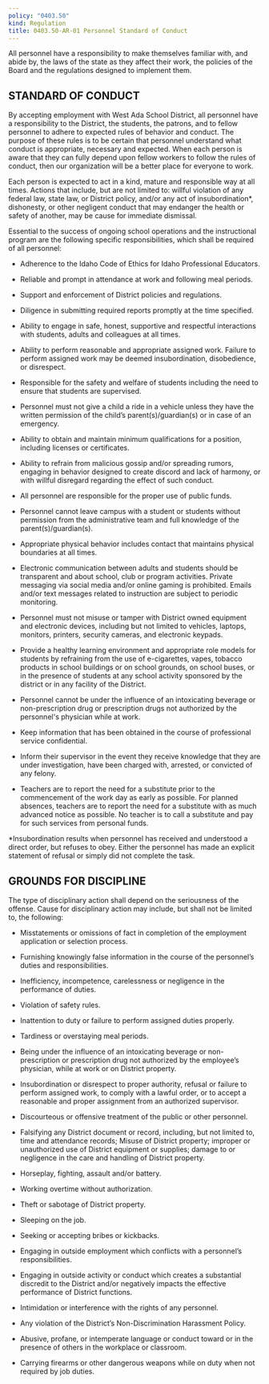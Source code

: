 ```yaml
---
policy: "0403.50"
kind: Regulation
title: 0403.50-AR-01 Personnel Standard of Conduct
---
```


All personnel have a responsibility to make themselves familiar with, and abide by, the laws of the state as they affect their work, the policies of the Board and the regulations designed to implement them.

## STANDARD OF CONDUCT

By accepting employment with West Ada School District, all personnel have a responsibility to the District, the students, the patrons, and to fellow personnel to adhere to expected rules of behavior and conduct. The purpose of these rules is to be certain that personnel understand what conduct is appropriate, necessary and expected. When each person is aware that they can fully depend upon fellow workers to follow the rules of conduct, then our organization will be a better place for everyone to work.

Each person is expected to act in a kind, mature and responsible way at all times. Actions that include, but are not limited to: willful violation of any federal law, state law, or District policy, and/or any act of insubordination*, dishonesty, or other negligent conduct that may endanger the health or safety of another, may be cause for immediate dismissal.

Essential to the success of ongoing school operations and the instructional program are the following specific responsibilities, which shall be required of all personnel:

- Adherence to the Idaho Code of Ethics for Idaho Professional Educators.

- Reliable and prompt in attendance at work and following meal periods.

- Support and enforcement of District policies and regulations.

- Diligence in submitting required reports promptly at the time specified.

- Ability to engage in safe, honest, supportive and respectful interactions with students, adults and colleagues at all times.

- Ability to perform reasonable and appropriate assigned work. Failure to perform assigned work may be deemed insubordination, disobedience, or disrespect.

- Responsible for the safety and welfare of students including the need to ensure that students are supervised.

- Personnel must not give a child a ride in a vehicle unless they have the written permission of the child’s parent(s)/guardian(s) or in case of an emergency.

- Ability to obtain and maintain minimum qualifications for a position, including licenses or certificates.

- Ability to refrain from malicious gossip and/or spreading rumors, engaging in behavior designed to create discord and lack of harmony, or with willful disregard regarding the effect of such conduct.

- All personnel are responsible for the proper use of public funds.

- Personnel cannot leave campus with a student or students without permission from the administrative team and full knowledge of the parent(s)/guardian(s).

- Appropriate physical behavior includes contact that maintains physical boundaries at all times.

- Electronic communication between adults and students should be transparent and about school, club or program activities. Private messaging via social media and/or online gaming is prohibited. Emails and/or text messages related to instruction are subject to periodic monitoring. 

- Personnel must not misuse or tamper with District owned equipment and electronic devices, including but not limited to vehicles, laptops, monitors, printers, security cameras, and electronic keypads.

- Provide a healthy learning environment and appropriate role models for students by refraining from the use of e-cigarettes, vapes, tobacco products in school buildings or on school grounds, on school buses, or in the presence of students at any school activity sponsored by the district or in any facility of the District.

- Personnel cannot be under the influence of an intoxicating beverage or non-prescription drug or prescription drugs not authorized by the personnel's physician while at work.

- Keep information that has been obtained in the course of professional service confidential.

- Inform their supervisor in the event they receive knowledge that they are under investigation, have been charged with, arrested, or convicted of any felony.

- Teachers are to report the need for a substitute prior to the commencement of the work day as early as possible.  For planned absences, teachers are to report the need for a substitute with as much advanced notice as possible. No teacher is to call a substitute and pay for such services from personal funds.


*Insubordination results when personnel has received and understood a direct order, but refuses to obey. Either the personnel has made an explicit statement of refusal or simply did not complete the task.

## GROUNDS FOR DISCIPLINE
The type of disciplinary action shall depend on the seriousness of the offense. Cause for disciplinary action may include, but shall not be limited to, the following:

- Misstatements or omissions of fact in completion of the employment application or selection process.

- Furnishing knowingly false information in the course of the personnel’s duties and responsibilities.

- Inefficiency, incompetence, carelessness or negligence in the performance of duties.

- Violation of safety rules.

- Inattention to duty or failure to perform assigned duties properly.

- Tardiness or overstaying meal periods. 

- Being under the influence of an intoxicating beverage or non-prescription or prescription drug not authorized by the employee’s physician, while at work or on District property.

- Insubordination or disrespect to proper authority, refusal or failure to perform assigned work, to comply with a lawful order, or to accept a reasonable and proper assignment from an authorized supervisor. 

- Discourteous or offensive treatment of the public or other personnel.

- Falsifying any District document or record, including, but not limited to, time and attendance records;
Misuse of District property; improper or unauthorized use of District equipment or supplies; damage to or negligence in the care and handling of District property.

- Horseplay, fighting, assault and/or battery.

- Working overtime without authorization.

- Theft or sabotage of District property.

- Sleeping on the job.

- Seeking or accepting bribes or kickbacks.

- Engaging in outside employment which conflicts with a personnel’s responsibilities.

- Engaging in outside activity or conduct which creates a substantial discredit to the District and/or negatively impacts the effective performance of District functions.

- Intimidation or interference with the rights of any personnel.

- Any violation of the District’s Non-Discrimination Harassment Policy.

- Abusive, profane, or intemperate language or conduct toward or in the presence of others in the workplace or classroom.

- Carrying firearms or other dangerous weapons while on duty when not required by job duties.